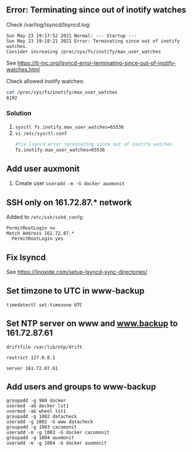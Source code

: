 ## Error: Terminating since out of inotify watches
Check /var/log/lsyncd/lsyncd.log:
```
Sun May 23 19:17:52 2021 Normal: --- Startup ---
Sun May 23 19:18:21 2021 Error: Terminating since out of inotify watches.
Consider increasing /proc/sys/fs/inotify/max_user_watches
```
See https://tt-inc.org/lsyncd-error-terminating-since-out-of-inotify-watches.html

Check allowed inotify watches:
```bash
cat /proc/sys/fs/inotify/max_user_watches
8192
```

### Solution
1. `sysctl fs.inotify.max_user_watches=65536`
2. `vi /etc/sysctl.conf`
    ```bash
    #fix lsyncd error terminating since out of inotify watches
    fs.inotify.max_user_watches=65536
    ```


## Add user auxmonit
1. Create user `useradd -m -G docker auxmonit`

## SSH only on 161.72.87.* network
Added to `/etc/ssh/sshd_confg`:
```
PermitRootLogin no
Match Address 161.72.87.*
  PermitRootLogin yes
```

## Fix lsyncd
See https://linoxide.com/setup-lsyncd-sync-directories/

## Set timzone to UTC in www-backup

```
timedatectl set-timezone UTC
```

## Set NTP server on www and www.backup to 161.72.87.61

```
driftfile /var/lib/ntp/drift

restrict 127.0.0.1

server 161.72.87.61
```

## Add users and groups to www-backup

```
groupadd -g 980 docker
usermod -aG docker lst1
usermod -aG wheel lst1
groupadd -g 1002 datacheck
useradd -g 1002 -G www datacheck
groupadd -g 1003 cacomonit
useradd -m -g 1003 -G docker cacomonit
groupadd -g 1004 auxmonit
useradd -m -g 1004 -G docker auxmonit
```